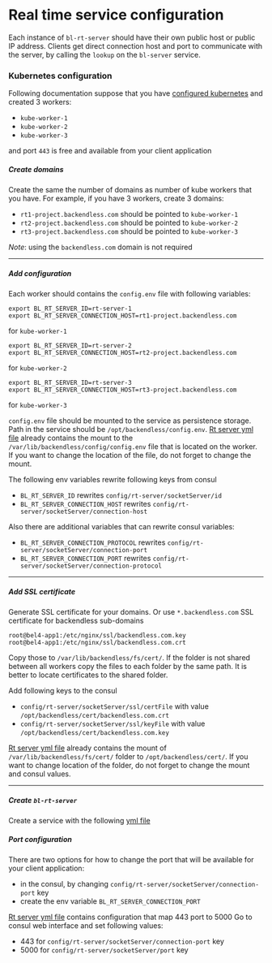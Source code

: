 # Real time service configuration

Each instance of `bl-rt-server` should have their own public host or public IP address. 
Clients get direct connection host and port to communicate with the server, by calling the `lookup` on the `bl-server` service.


### Kubernetes configuration

Following documentation suppose that you have [configured kubernetes](kubernetes/kubernetes.md) and created 3 workers:
- `kube-worker-1`
- `kube-worker-2`
- `kube-worker-3` 

and port `443` is free and available from your client application

##### Create domains
Create the same the number of domains as number of kube workers that you have. For example, if you have 3 workers, create 3 domains:

- `rt1-project.backendless.com` should be pointed to `kube-worker-1`
- `rt2-project.backendless.com` should be pointed to `kube-worker-2`
- `rt3-project.backendless.com` should be pointed to `kube-worker-3`

*Note*: using the `backendless.com` domain is not required

***

##### Add configuration  
Each worker should contains the `config.env` file with following variables:
```
export BL_RT_SERVER_ID=rt-server-1
export BL_RT_SERVER_CONNECTION_HOST=rt1-project.backendless.com
```
for `kube-worker-1`

```
export BL_RT_SERVER_ID=rt-server-2
export BL_RT_SERVER_CONNECTION_HOST=rt2-project.backendless.com
```
for `kube-worker-2`

```
export BL_RT_SERVER_ID=rt-server-3
export BL_RT_SERVER_CONNECTION_HOST=rt3-project.backendless.com
```
for `kube-worker-3`


`config.env` file should be mounted to the service as persistence storage. Path in the service should be `/opt/backendless/config.env`. 
[Rt server yml file](kubernetes/services/yml/bl-rt-server.yml) already contains the mount to the `/var/lib/backendless/config/config.env` file that is located
on the worker. 
If you want to change the location of the file, do not forget to change the mount.

The following env variables rewrite following keys from consul
- `BL_RT_SERVER_ID` rewrites `config/rt-server/socketServer/id`
- `BL_RT_SERVER_CONNECTION_HOST` rewrites `config/rt-server/socketServer/connection-host`

Also there are additional variables that can rewrite consul variables:
- `BL_RT_SERVER_CONNECTION_PROTOCOL` rewrites `config/rt-server/socketServer/connection-port`
- `BL_RT_SERVER_CONNECTION_PORT` rewrites `config/rt-server/socketServer/connection-protocol` 

***
##### Add SSL certificate
Generate SSL certificate for your domains. Or use `*.backendless.com` SSL certificate for backendless sub-domains
```
root@bel4-app1:/etc/nginx/ssl/backendless.com.key
root@bel4-app1:/etc/nginx/ssl/backendless.com.crt
```

Copy those to `/var/lib/backendless/fs/cert/`. If the folder is not shared between all workers copy the files to each folder by the same path.
It is better to locate certificates to the shared folder. 

Add following keys to the consul
- `config/rt-server/socketServer/ssl/certFile` with value `/opt/backendless/cert/backendless.com.crt`
- `config/rt-server/socketServer/ssl/keyFile` with value `/opt/backendless/cert/backendless.com.key` 

[Rt server yml file](kubernetes/services/yml/bl-rt-server.yml) already contains the mount of `/var/lib/backendless/fs/cert/` folder to `/opt/backendless/cert/`. 
If you want to change location of the folder, do not forget to change the mount and consul values.


***
  

##### Create `bl-rt-server`
Create a service with the following [yml file](kubernetes/services/yml/bl-rt-server.yml)

##### Port configuration

There are two options for how to change the port that will be available for your client application:
- in the consul, by changing `config/rt-server/socketServer/connection-port` key
- create the env variable `BL_RT_SERVER_CONNECTION_PORT`

[Rt server yml file](kubernetes/services/yml/bl-rt-server.yml) contains configuration that map 443 port to 5000
Go to consul web interface and set following values:
- 443 for `config/rt-server/socketServer/connection-port` key
- 5000 for `config/rt-server/socketServer/port` key




